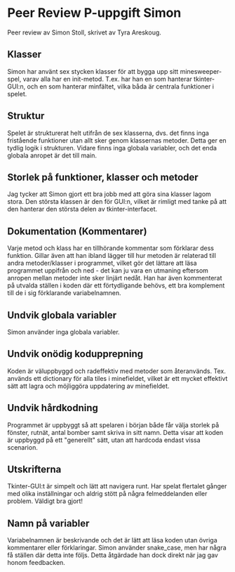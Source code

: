 # Peer Review P-uppgift Simon
Peer review av Simon Stoll, skrivet av Tyra Areskoug.
## Klasser
Simon har använt sex stycken klasser för att bygga upp sitt minesweeper-spel, varav alla har en init-metod. T.ex. har han en som hanterar tkinter-GUI:n, och en som hanterar minfältet, vilka båda är centrala funktioner i spelet.

## Struktur
Spelet är strukturerat helt utifrån de sex klasserna, dvs. det finns inga fristående funktioner utan allt sker genom klassernas metoder. Detta ger en tydlig logik i strukturen. Vidare finns inga globala variabler, och det enda globala anropet är det till main.

## Storlek på funktioner, klasser och metoder
Jag tycker att Simon gjort ett bra jobb med att göra sina klasser lagom stora. Den största klassen är den för GUI:n, vilket är rimligt med tanke på att den hanterar den största delen av tkinter-interfacet. 

## Dokumentation (Kommentarer)
Varje metod och klass har en tillhörande kommentar som förklarar dess funktion. Gillar även att han ibland lägger till hur metoden är relaterad till andra metoder/klasser i programmet, vilket gör det lättare att läsa programmet uppifrån och ned - det kan ju vara en utmaning eftersom anropen mellan metoder inte sker linjärt nedåt. Han har även kommenterat på utvalda ställen i koden där ett förtydligande behövs, ett bra komplement till de i sig förklarande variabelnamnen.

## Undvik globala variabler
Simon använder inga globala variabler.

## Undvik onödig kodupprepning
Koden är väluppbyggd och radeffektiv med metoder som återanvänds. Tex. används ett dictionary för alla tiles i minefieldet, vilket är ett mycket effektivt sätt att lagra och möjliggöra uppdatering av minefieldet.

## Undvik hårdkodning
Programmet är uppbyggt så att spelaren i början både får välja storlek på fönster, rutnät, antal bomber samt skriva in sitt namn. Detta visar att koden är uppbyggd på ett "generellt" sätt, utan att hardcoda endast vissa scenarion.

## Utskrifterna
Tkinter-GUI:t är simpelt och lätt att navigera runt. Har spelat flertalet gånger med olika inställningar och aldrig stött på några felmeddelanden eller problem. Väldigt bra gjort!

## Namn på variabler
Variabelnamnen är beskrivande och det är lätt att läsa koden utan övriga kommentarer eller förklaringar. Simon använder snake_case, men har några få ställen där detta inte följs. Detta åtgärdade han dock direkt när jag gav honom feedbacken. 
